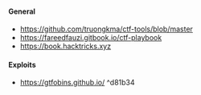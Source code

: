 #### General 
- https://github.com/truongkma/ctf-tools/blob/master
- https://fareedfauzi.gitbook.io/ctf-playbook
- https://book.hacktricks.xyz


#### Exploits
- https://gtfobins.github.io/ ^d81b34